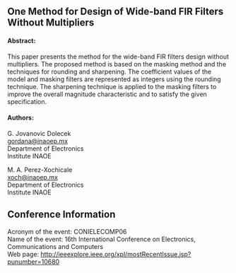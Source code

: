 One Method for Design of Wide-band FIR Filters Without Multipliers
----------------------
#### Abstract:
This paper presents the method for the wide-band
FIR filters design without multipliers. The proposed
method is based on the masking method and the
techniques for rounding and sharpening. The
coefficient values of the model and masking filters are
represented as integers using the rounding technique.
The sharpening technique is applied to the masking
filters to improve the overall magnitude characteristic
and to satisfy the given specification.

#### Authors:
G. Jovanovic Dolecek  
gordana@inaoep.mx  
Department of Electronics  
Institute INAOE    

M. A. Perez-Xochicale    
xoch@inaoep.mx  
Department of Electronics   
Institute INAOE


Conference Information
----------------------
Acronym of the event:	CONIELECOMP06  
Name of the event:	16th International Conference on Electronics, Communications and Computers   
Web page:	http://ieeexplore.ieee.org/xpl/mostRecentIssue.jsp?punumber=10680



